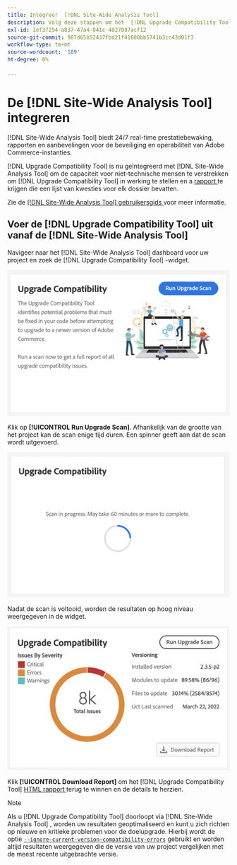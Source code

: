 ```yaml
---
title: Integreer  [!DNL Site-Wide Analysis Tool]
description: Volg deze stappen om het  [!DNL Upgrade Compatibility Tool]  rapport van het  [!DNL Site-Wide Analysis Tool]  dashboard op uw project van Adobe Commerce terug te winnen.
exl-id: 1ef37294-a837-47a4-841c-4027087acf12
source-git-commit: 987d65b52437fbd21f41600bb5741b3cc43d01f3
workflow-type: tm+mt
source-wordcount: '189'
ht-degree: 0%

---
```


# De [!DNL Site-Wide Analysis Tool] integreren

[!DNL Site-Wide Analysis Tool] biedt 24/7 real-time prestatiebewaking, rapporten en aanbevelingen voor de beveiliging en operabiliteit van Adobe Commerce-instanties.

[!DNL Upgrade Compatibility Tool] is nu geïntegreerd met [!DNL Site-Wide Analysis Tool] om de capaciteit voor niet-technische mensen te verstrekken om [!DNL Upgrade Compatibility Tool] in werking te stellen en a [ rapport ](../upgrade-compatibility-tool/reports.md) te krijgen die een lijst van kwesties voor elk dossier bevatten.

Zie de [[!DNL Site-Wide Analysis Tool]  gebruikersgids ](https://experienceleague.adobe.com/nl/docs/commerce-operations/tools/site-wide-analysis-tool/access) voor meer informatie.

## Voer de [!DNL Upgrade Compatibility Tool] uit vanaf de [!DNL Site-Wide Analysis Tool]

Navigeer naar het [!DNL Site-Wide Analysis Tool] dashboard voor uw project en zoek de [!DNL Upgrade Compatibility Tool] -widget.

![ UCT SWAT widget - Aanvankelijk ](../../assets/upgrade-guide/uct-swat-initial.png)

Klik op **[!UICONTROL Run Upgrade Scan]**. Afhankelijk van de grootte van het project kan de scan enige tijd duren. Een spinner geeft aan dat de scan wordt uitgevoerd.

![ UCT SWAT widget - Bezig ](../../assets/upgrade-guide/uct-swat-progress.png)

Nadat de scan is voltooid, worden de resultaten op hoog niveau weergegeven in de widget.

![ UCT SWAT widget - Resultaten ](../../assets/upgrade-guide/uct-swat-results.png)

Klik **[!UICONTROL Download Report]** om het [!DNL Upgrade Compatibility Tool] [ HTML rapport ](../upgrade-compatibility-tool/reports.md#html-report) terug te winnen en de details te herzien.


>[!NOTE]
>
> Als u [!DNL Upgrade Compatibility Tool] doorloopt via [!DNL Site-Wide Analysis Tool] , worden uw resultaten geoptimaliseerd en kunt u zich richten op nieuwe en kritieke problemen voor de doelupgrade. Hierbij wordt de optie [`--ignore-current-version-compatibility-errors`](run.md#optimize-your-results) gebruikt en worden altijd resultaten weergegeven die de versie van uw project vergelijken met de meest recente uitgebrachte versie.
